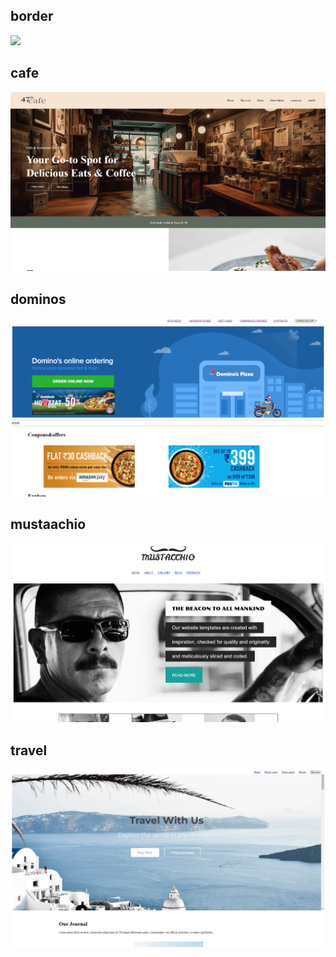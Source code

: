 <h2>border</h2>

<a href=""><img src="border-dis.png"></a>

<h2>cafe</h2>

<a href=""><img src="cafe.png"></a>

<h2>dominos</h2>

<a href=""><img src="dominos.png"></a>

<h2>mustaachio</h2>

<a href=""><img src="mustaachio.png"></a>

<h2>travel</h2>

<a href=""><img src="travel.png"></a>
